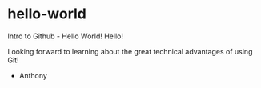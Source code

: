 # hello-world
Intro to Github - Hello World!
Hello!

Looking forward to learning about the great technical advantages of using Git!

- Anthony
